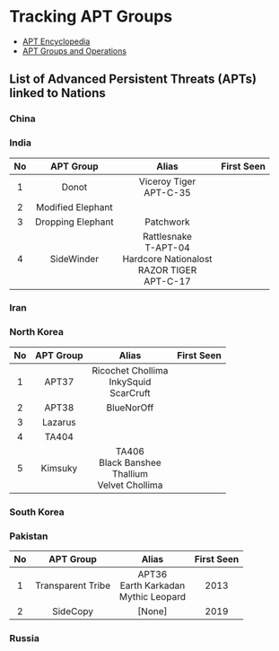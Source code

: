 # Tracking APT Groups

- [APT Encyclopedia](https://apt.etda.or.th/cgi-bin/aptgroups.cgi)
- [APT Groups and Operations](https://docs.google.com/spreadsheets/u/1/d/1H9_xaxQHpWaa4O_Son4Gx0YOIzlcBWMsdvePFX68EKU/pubhtml#)

## List of Advanced Persistent Threats (APTs) linked to Nations

### China

### India

|No|APT Group|Alias|First Seen|
|:-:|:-:|:-:|:-:|
|1|Donot|Viceroy Tiger<br/>APT-C-35||
|2|Modified Elephant|||
|3|Dropping Elephant|Patchwork|||
|4|SideWinder|Rattlesnake<br/>T-APT-04<br/>Hardcore Nationalost<br/>RAZOR TIGER<br/>APT-C-17|

### Iran

### North Korea

|No|APT Group|Alias|First Seen|
|:-:|:-:|:-:|:-:|
|1|APT37|Ricochet Chollima<br/>InkySquid<br/>ScarCruft||
|2|APT38|BlueNorOff||
|3|Lazarus|||
|4|TA404|||
|5|Kimsuky|TA406<br/>Black Banshee<br/>Thallium<br/>Velvet Chollima|

### South Korea

### Pakistan

|No|APT Group|Alias|First Seen|
|:-:|:-:|:-:|:-:|
|1|Transparent Tribe|APT36<br/>Earth Karkadan <br/>Mythic Leopard|2013|
|2|SideCopy|[None]|2019|

### Russia

